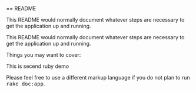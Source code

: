 == README

This README would normally document whatever steps are necessary to get the
application up and running.

This README would normally document whatever steps are necessary to get the
application up and running.

Things you may want to cover:

This is secend ruby demo


Please feel free to use a different markup language if you do not plan to run
<tt>rake doc:app</tt>.
